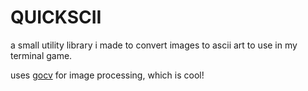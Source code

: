 # QUICKSCII

a small utility library i made to convert images to ascii art to use in my terminal game.

uses [gocv](https://github.com/hybridgroup/gocv) for image processing, which is cool!
